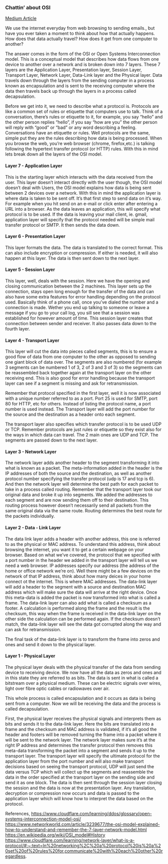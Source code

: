 ### Chattin’ about OSI

[Medium Article](https://sean-remenyi.medium.com/osi-model-c6179d3f82cd)


We use the internet everyday from web browsing to sending emails., but have you ever taken a moment to think about how that actually happens. How does that data actually travel? How does it get from one computer to another?

The answer comes in the form of the OSI or Open Systems Interconnection model. This is a conceptual model that describes how data flows from one device to another over a network and is broken down into 7 layers. These 7 layers are the Application Layer, Presentation layer, Session Layer, Transport Layer, Network Layer, Data-Link layer and the Physical layer. 
Data travels down through the layers from the sending computer in a process known as encapsulation and is sent to the receiving computer where the data then travels back up through the layers in a process called decapsulation. 

Before we get into it, we need to describe what a protocol is. Protocols are like a common set of rules or etiquette that computers use to talk. Think of a conversation, there’s rules or etiquette to it, for example, you say “hello” and the other person replies “hello”, if you say “how are you” the other person will reply with “good” or “bad” or any word describing a feeling. Conversations have an etiquette or rules. Well protocols are the same, simple put they are the rules describing how data is being processed. When you browse the web, you’re web browser (chrome, firefox,etc.) is talking following the hypertext transfer protocol (or HTTP) rules. With this in mind lets break down all the layers of the OSI model.

#### Layer 7 - Application Layer
This is the starting layer which interacts with the data received from the user. This layer doesn’t interact directly with the user though, the OSI model doesn’t deal with Users, the OSI model explains how data is being sent between 2 devices over a network. With this in mind the application layer is where data is taken to be sent off. It’s that first step to send data on it’s way. For example when you hit send on an e-mail or click enter after entering a URL into a browser. As the data leaves an application, this will specify what protocol is to be used. If the data is leaving your mail client, ie. gmail, application layer will specify that the protocol needed will be simple mail transfer protocol or SMTP. It then sends the data down.

#### Layer 6 - Presentation Layer
This layer formats the data. The data is translated to the correct format. This can also include encryption or compression. If either is needed, it will also happen at this layer. The data is then sent down to the next layer.

#### Layer 5 - Session Layer
This layer, well, deals with the session. Here we have the opening and closing communication between the 2 machines. This layer sets up the connection, stays open long enough for the transfer of the data and can also have some extra features for error handling depending on the protocol used. Basically think of a phone call, once you’ve dialed the number and a connection is made. Wether you end up talking  to someone or leave a message if you go to your call log, you sill see that a session was established for however amount of time. This session layer creates that connection between sender and receiver. It also passes data down to the fourth layer. 

#### Layer 4 - Transport Layer
This layer will cut the data into pieces called segments, this is to ensure a good flow of data from one computer to the other as opposed to sending one giant block of data over. The segments are also numbered (for example 3 segments can be numbered 1 of 3, 2 of 3 and 3 of 3) so the segments can be reassembled back together again at the transport layer on the other receiving end. This is also good for error handling because the transport layer can see if a segment is missing and ask for retransmission. 

Remember that protocol specified in the first layer, well it is now associated with a unique number referred to as a port. Port 25 is used for SMTP, port 80 for HTTP, etc for others. Instead of listing the protocol name, a port number is used instead. The Transport layer will add the port number for the source and the destination as a header onto each segment.

The transport layer also specifies which transfer protocol is to be used UDP or TCP. Remember protocols are just rules or etiquette so they exist also for the ways in which data can travel. The 2 main ones are UDP and TCP. The segments are passed down to the next layer.

#### Layer 3 - Network Layer
The network layer adds another header to the segment transforming it into what is known  as a packet. The meta-information added in the header is the IP addresses of both the source and the destination, as well as another protocol number specifying the transfer protocol (udp is 17 and tcp is 6). And then the network layer will determine the best path for each packet to take in a process called routing. Remember that the transport layer took our original data and broke it up into segments. We added the addresses to each segment and are now sending them off to their destination. This routing process however doesn’t necessarily send all packets from the same original data via the same route. Routing determines the best route for the packets individually.

#### Layer 2 - Data - Link Layer

The data link layer adds a header with another address, this one is referred to as the physical or MAC address. To understand this address, think about browsing the internet, you want it to get a certain webpage on your browser. Based on what we’ve covered, the protocol that we specified with a port number in the header we added in the transport layer will tell us we need a web browser. IP addresses specify our address (the address of the home or office network we’re on). Well there might be a few devices on the network of that IP address, think about how many deices in your home connect ot the internet. This is where MAC addresses. The data-link layer will add a header to the segment with a source and destination MAC address which will make sure the data will arrive at the right device. Once this meta-data is added the packet is now transformed into what is called a frame. The data-link layer can also add what is called a checksum as a footer. A calculation is performed along the frame and the result is the checksum, this way when the frame is received in the data-link layer on the other side the calculation can be performed again. If the checksum doesn’t match, the data-link layer will see the data got corrupted along the way and can ask for retransmission.

The final task of the data-link layer is to transform the frame into zeros and ones and send it down to the physical layer.

#### Layer 1 - Physical Layer
The physical layer deals with the physical transfer of the data from sending device to receiving device. We now have all the data as zeros and ones and in this state they are referred to as bits. The data is sent in what is called a bitstream over a physical medium. These can be electric signals over wires, light over fibre optic cables or radiowaves over air. 

This whole process is called encapsulation and it occurs as data is being sent from a computer. Now we will be receiving the data and the process is called decapsulation.

First, the physical layer receives the physical signals and interprets them as bits and sends it to the data-link layer. Here the bits are translated into a frame and the checksum and MAC address is validated, if it’s all good the header and footers will be removed turning the frame into a packet where it will be sent to the network layer. The network layer makes sure it’s at the right IP address and determines the transfer protocol then removes this meta-data transforming the packet into a segment and sends it up to the transport layer. The transport layer will specify the ultimate protocol for the application layer from the port number and will also make transport decisions based on seeing the transport protocol, UDP will just send the data versus TCP which will collect up the segments and reassemble the data in the order specified at the transport layer on the sending side and send it as one block. The data is then sent through the session layer closing the session and the data is now at the presentation layer. Any translation, decryption or compression now occurs and data is passed to the application layer which will know how to interpret the data based on the protocol.



References,
https://www.cloudflare.com/learning/ddos/glossary/open-systems-interconnection-model-osi/ 
https://www.networkworld.com/article/3239677/the-osi-model-explained-how-to-understand-and-remember-the-7-layer-network-model.html 
https://en.wikipedia.org/wiki/OSI_model#History
https://www.cloudflare.com/learning/network-layer/what-is-a-protocol/#:~:text=In%20networking%2C%20a%20protocol%20is%20a%20set%20of%20rules%20for,communicate%20with%20each%20other%20regardless.
